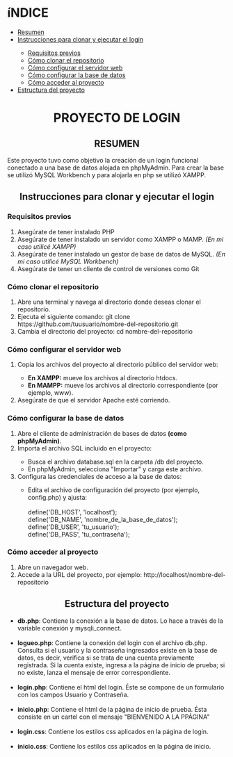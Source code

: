 <h1>íNDICE</h1>
<ul>
  <a href= https://github.com/CynthiaDataAndTesting/Data/edit/main/PRACTICO/Resumen.md#-resumen-><li>Resumen</li></a>
  <a href= https://github.com/CynthiaDataAndTesting/Data/edit/main/PRACTICO/Resumen.md#instrucciones-para-clonar-y-ejecutar-el-login><li>Instrucciones para clonar y ejecutar el login</li></a>
  <ul>
    <a href= https://github.com/CynthiaDataAndTesting/Data/edit/main/PRACTICO/Resumen.md#requisitos-previos><li>Requisitos previos</li></a>
    <a href= https://github.com/CynthiaDataAndTesting/Data/edit/main/PRACTICO/Resumen.md#c%C3%B3mo-clonar-el-repositorio><li>Cómo clonar el repositorio</li></a>
    <a href= https://github.com/CynthiaDataAndTesting/Data/edit/main/PRACTICO/Resumen.md#c%C3%B3mo-clonar-el-repositorio><li>Cómo configurar el servidor web</li></a>
    <a href= https://github.com/CynthiaDataAndTesting/Data/edit/main/PRACTICO/Resumen.md#c%C3%B3mo-configurar-la-base-de-datos><li>Cómo configurar la base de datos</li></a>
    <a href= https://github.com/CynthiaDataAndTesting/Data/edit/main/PRACTICO/Resumen.md#c%C3%B3mo-acceder-al-proyecto><li>Cómo acceder al proyecto</li></a>
  </ul>
  <a href= https://github.com/CynthiaDataAndTesting/Data/edit/main/PRACTICO/Resumen.md#estructura-del-proyecto><li>Estructura del proyecto</li></a>
</ul>

<h1 align="center"> PROYECTO DE LOGIN </h1>



<h2 align="center"> RESUMEN </h2>
Este proyecto tuvo como objetivo la creación de un login funcional conectado a una base de datos alojada en phpMyAdmin. Para crear la base se utilizó MySQL Workbench y para alojarla en php se utilizó XAMPP. 


<h2 align="center">Instrucciones para clonar y ejecutar el login</h2>
<h3>Requisitos previos</h3>
<ol>
  <li>Asegúrate de tener instalado PHP</li>
  <li>Asegúrate de tener instalado un servidor como XAMPP o MAMP. <em>(En mi caso utilicé XAMPP)</em> </li>
  <li>Asegúrate de tener instalado un gestor de base de datos de MySQL. <em>(En mi caso utilicé MySQL Workbench)</em></li>
  <li>Asegúrate de tener un cliente de control de versiones como Git</li>
</ol>

<h3>Cómo clonar el repositorio</h3>
<ol>
  <li>Abre una terminal y navega al directorio donde deseas clonar el repositorio.</li>
  <li>Ejecuta el siguiente comando: git clone https://github.com/tuusuario/nombre-del-repositorio.git</li>
  <li>Cambia el directorio del proyecto: cd nombre-del-repositorio</li>
</ol>

<h3>Cómo configurar el servidor web</h3>
<ol>
  <li>Copia los archivos del proyecto al directorio público del servidor web:</li>
    <ul>
      <li><strong>En XAMPP:</strong> mueve los archivos al directorio htdocs.</li>
            <li><strong>En MAMPP:</strong> mueve los archivos al directorio correspondiente (por ejemplo, www).</li>
    </ul>
  <li>Asegúrate de que el servidor Apache esté corriendo.</li>
</ol>

<h3>Cómo configurar la base de datos</h3>
<ol>
  <li>Abre el cliente de administración de bases de datos <strong>(como phpMyAdmin)</strong>.</li>
  <li>Importa el archivo SQL incluido en el proyecto:</li>
    <ul>
      <li>Busca el archivo database.sql en la carpeta /db del proyecto.</li>
      <li>En phpMyAdmin, selecciona "Importar" y carga este archivo.</li>
    </ul>
  <li>Configura las credenciales de acceso a la base de datos:</li>
    <ul>
      <li>Edita el archivo de configuración del proyecto (por ejemplo, config.php) y ajusta:</li>
      <br>
      define('DB_HOST', 'localhost'); <br>
      define('DB_NAME', 'nombre_de_la_base_de_datos'); <br>
      define('DB_USER', 'tu_usuario'); <br>
      define('DB_PASS', 'tu_contraseña'); 
    </ul>
</ol>

<h3>Cómo acceder al proyecto</h3>
<ol>
  <li>Abre un navegador web.</li>
  <li>Accede a la URL del proyecto, por ejemplo: http://localhost/nombre-del-repositorio</li>
</ol>

<h2 align="center">Estructura del proyecto</h2>
<ul>
  <li><strong>db.php</strong>: Contiene la conexión a la base de datos. Lo hace a través de la variable conexión y mysqli_connect.</li>
  <br>
  <li><strong>logueo.php</strong>: Contiene la conexión del login con el archivo db.php. Consulta si el usuario y la contraseña ingresados existe en la base de datos, es decir, verifica si se trata de una cuenta previamente registrada. Si la cuenta existe, ingresa a la página de inicio de prueba; si no existe, lanza el mensaje de error correspondiente.</li>
  <br>
  <li><strong>login.php</strong>: Contiene el html del login. Éste se compone de un formulario con los campos Usuario y Contraseña.</li>
  <br>
  <li><strong>inicio.php</strong>: Contiene el html de la página de inicio de prueba. Ésta consiste en un cartel con el mensaje "BIENVENIDO A LA PPÁGINA"</li>
  <br>
  <li><strong>login.css</strong>: Contiene los estilos css  aplicados en la página de login.</li>
  <br>
  <li><strong>inicio.css</strong>: Contiene los estilos css  aplicados en la página de inicio.</li>
</ul>




